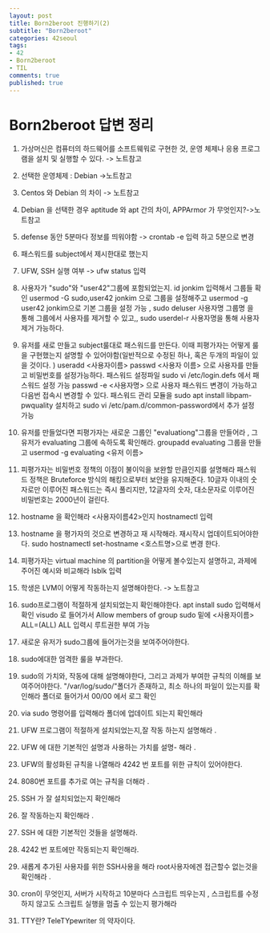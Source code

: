 ```yaml
---
layout: post
title: Born2beroot 진행하기(2)
subtitle: "Born2beroot"
categories: 42seoul
tags:
- 42
- Born2beroot
- TIL
comments: true
published: true
---
```

# Born2beroot 답변 정리
 
1. 가상머신은 컴퓨터의 하드웨어를 소프트웨워로 구현한 것, 운영 체제나 응용 프로그램을 설치 및 실행할 수 있다. -> 노트참고
2. 선택한 운영체제 : Debian ->노트참고
3. Centos 와 Debian 의 차이 -> 노트참고
4. Debian 을 선택한 경우 aptitude 와 apt 간의 차이, APPArmor 가 무엇인지?->노트참고
5. defense 동안 5분마다 정보를 띄워야함  -> crontab -e 입력 하고 5분으로 변경 

6. 패스워드를 subject에서 제시한대로 했는지 
7. UFW, SSH 실행 여부 -> ufw status 입력 

8. 사용자가 "sudo"와 "user42"그룹에 포함되었는지. id jonkim 입력해서 그룹들 확인 usermod -G sudo,user42 jonkim 으로 그룹을 설정해주고 usermod -g user42 jonkim으로 기본 그룹을 설정 가능 , sudo deluser 사용자명 그룹명 을 통해 그룹에서 사용자를 제거할 수 있고,, sudo userdel-r 사용자명을 통해 사용자 제거 가능하다. 
9. 유저를 새로 만들고 subject룰대로 패스워드를 만든다. 이때 피평가자는 어떻게 룰을 구현했는지 설명할 수 있어야함(일반적으로 수정된 하나, 혹은 두개의 파일이 있을 것이다. )  useradd <사용자이름> passwd <사용자 이름> 으로 사용자를 만들고 비밀번호를 설정가능하다.  패스워드 설정파일 sudo vi /etc/login.defs 에서 패스워드 설정 가능 passwd -e <사용자명> 으로 사용자 패스워드 변경이 가능하고 다음번 접속시 변경할 수 있다. 패스워드 관리 모듈을 sudo apt install libpam-pwquality 설치하고 sudo vi /etc/pam.d/common-password에서 추가 설정 가능 
10. 유저를 만들었다면 피평가자는 새로운 그룹인 "evaluationg"그룹을 만들어라 , 그 유저가 evaluating 그룹에 속하도록 확인해라. groupadd evaluating 그룹을 만들고 usermod -g evaluating <유저 이름>
11. 피평가자는 비밀번호 정책의 이점이 불이익을 보완할 만큼인지를 설명해라
패스워드 정책은 Bruteforce 방식의 해킹으로부터 보안을 유지해준다. 
10글자 이내의 숫자로만 이루어진 패스워드는 즉시 풀리지만, 12글자의 숫자, 대소문자로 이루어진 비밀번호는 2000년이 걸린다. 

12. hostname 을 확인해라 <사용자이름42>인지 hostnamectl 입력  
13. hostname 을 평가자의 것으로 변경하고 재 시작해라. 재시작시 업데이트되어야한다. sudo hostnamectl set-hostname <호스트명>으로 변경 한다. 
14. 피평가자는 virtual machine 의 partition을 어떻게 볼수있는지 설명하고, 과제에 주어진 예시와 비교해라 lsblk 입력
15. 학생은 LVM이 어떻게 작동하는지 설명해야한다. -> 노트참고 
16. sudo프로그램이 적절하게 설치되었는지 확인해야한다. apt install sudo 입력해서 확인 visudo 로 들어가서 Allow members of group sudo  밑에 <사용자이름> ALL=(ALL) ALL 입력시 루트권한 부여 가능 
17. 새로운 유저가 sudo그룹에 들어가는것을 보여주어야한다. 
18. sudo에대한 엄격한 룰을 부과한다. 
19. sudo의 가치와, 작동에 대해 설명해야한다, 그리고 과제가 부여한 규칙의 이해를 보여주어야한다. "/var/log/sudo/"폴더가 존재하고, 최소 하나의 파일이 있는지를 확인해라 폴더로 들어가서 00/00 에서 로그 확인 
20. via sudo 명령어를 입력해라 폴더에 업데이트 되는지 확인해라 


21. UFW 프로그램이 적절하게 설치되었는지,잘 작동 하는지 설명해라 .
22. UFW 에 대한 기본적인 설명과 사용하는 가치를 설명-  해라 .

23. UFW의 활성화된 규칙을 나열해라 4242 번 포트를 위한 규칙이 있어야한다. 
24. 8080번 포트를 추가로 여는 규칙을 더해라 . 
25. SSH 가 잘 설치되었는지 확인해라
26. 잘 작동하는지 확인해라 .
27. SSH 에 대한 기본적인 것들을 설명해라.
28. 4242 번 포트에만 작동되는지 확인해라. 
29. 새롭게 추가된 사용자를 위한 SSH사용을 해라 root사용자에겐 접근할수 없는것을 확인해라 .
30. cron이 무엇인지, 서버가 시작하고 10분마다 스크립트 띄우는지 , 스크립트를 수정하지 않고도 스크립트 실행을 멈출 수 있는지 평가해라 
31. TTY란? 
TeleTYpewriter 의 약자이다. 